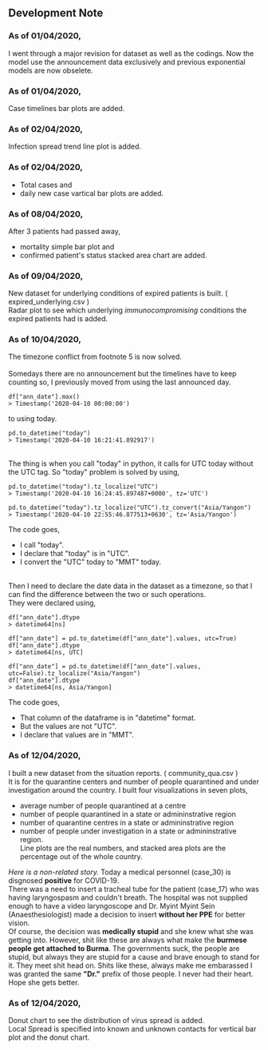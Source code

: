  ## Development Note
 
 ### As of 01/04/2020,  
 I went through a major revision for dataset as well as the codings. Now the model use the announcement data exclusively and previous exponential models are now obselete.
 
 ### As of 01/04/2020,  
 Case timelines bar plots are added.
 
 ### As of 02/04/2020,  
 Infection spread trend line plot is added.

 ### As of 02/04/2020,  
 - Total cases and 
 - daily new case vartical bar plots are added.
 
 ### As of 08/04/2020,  
 After 3 patients had passed away, 
 - mortality simple bar plot and 
 - confirmed patient's status stacked area chart are added.

 ### As of 09/04/2020,  
 New dataset for underlying conditions of expired patients is built. ( expired_underlying.csv )   
 Radar plot to see which underlying _immunocompromising_ conditions the expired patients had is added.
 
 ### As of 10/04/2020,  
 The timezone conflict from footnote 5 is now solved.  
    <br>
 Somedays there are no announcement but the timelines have to keep counting so, I previously moved from using the last announced day. 
 
 ~~~~ 
df["ann_date"].max() 
 > Timestamp('2020-04-10 00:00:00')
 ~~~~ 
 
 to using today. 
 
 ~~~~ 
 pd.to_datetime("today") 
 > Timestamp('2020-04-10 16:21:41.892917')
 ~~~~ 
 
  <br>
 The thing is when you call "today" in python, it calls for UTC today without the UTC tag.
 So "today" problem is solved by using, 
   
 ~~~~
 pd.to_datetime("today").tz_localize("UTC")
 > Timestamp('2020-04-10 16:24:45.897487+0000', tz='UTC')
 
 pd.to_datetime("today").tz_localize("UTC").tz_convert("Asia/Yangon")
 > Timestamp('2020-04-10 22:55:46.877513+0630', tz='Asia/Yangon')
~~~~

 The code goes,   
 - I call "today".
 - I declare that "today" is in "UTC".
 - I convert the "UTC" today to "MMT" today.
  <br>
 Then I need to declare the date data in the dataset as a timezone, so that I can find the difference between the two or such operations.
  <br>
 They were declared using, 
   
 ~~~~
 df["ann_date"].dtype
 > datetime64[ns]
 
 df["ann_date"] = pd.to_datetime(df["ann_date"].values, utc=True)
 df["ann_date"].dtype
 > datetime64[ns, UTC]
 
 df["ann_date"] = pd.to_datetime(df["ann_date"].values, utc=False).tz_localize("Asia/Yangon")
 df["ann_date"].dtype
 > datetime64[ns, Asia/Yangon]
 ~~~~
   
 The code goes,   
 - That column of the dataframe is in "datetime" format.
 - But the values are not "UTC".
 - I declare that values are in "MMT".
 
 ### As of 12/04/2020,   
 I built a new dataset from the situation reports. ( community_qua.csv )   
 It is for the quarantine centers and number of people quarantined and under investigation around the country. I built four visualizations in seven plots,
 - average number of people quarantined at a centre
 - number of people quarantined in a state or admininstrative region
 - number of quarantine centres in a state or admininstrative region
 - number of people under investigation in a state or admininstrative region.  
 Line plots are the real numbers, and stacked area plots are the percentage out of the whole country. 
   
 _Here is a non-related story._
 Today a medical personnel (case_30) is disgnosed __positive__ for COVID-19.   
 There was a need to insert a tracheal tube for the patient (case_17) who was having laryngospasm and couldn't breath. The hospital was not supplied enough to have a video laryngoscope and Dr. Myint Myint Sein (Anaesthesiologist) made a decision to insert __without her PPE__ for better vision.   
 Of course, the decision was __medically stupid__ and she knew what she was getting into. However, shit like these are always what make the __burmese people get attached to Burma__. The governments suck, the people are stupid, but always they are stupid for a cause and brave enough to stand for it. They meet shit head on. Shits like these, always make me embarassed I was granted the same __"Dr."__ prefix of those people. I never had their heart.   
 Hope she gets better.
 
  ### As of 12/04/2020,
  Donut chart to see the distribution of virus spread is added.  
  Local Spread is specified into known and unknown contacts for vertical bar plot and the donut chart.
